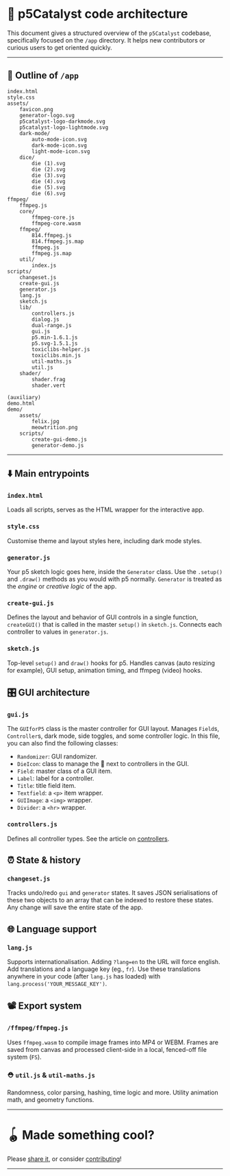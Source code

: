 # 🧱 p5Catalyst code architecture

This document gives a structured overview of the `p5Catalyst` codebase, specifically focused on the `/app` directory. It helps new contributors or curious users to get oriented quickly.

---

## 📃 Outline of `/app`

```
index.html
style.css
assets/
	favicon.png
	generator-logo.svg
	p5catalyst-logo-darkmode.svg
	p5catalyst-logo-lightmode.svg
	dark-mode/
		auto-mode-icon.svg
		dark-mode-icon.svg
		light-mode-icon.svg
	dice/
		die (1).svg
		die (2).svg
		die (3).svg
		die (4).svg
		die (5).svg
		die (6).svg
ffmpeg/
	ffmpeg.js
	core/
		ffmpeg-core.js
		ffmpeg-core.wasm
	ffmpeg/
		814.ffmpeg.js
		814.ffmpeg.js.map
		ffmpeg.js
		ffmpeg.js.map
	util/
		index.js
scripts/
	changeset.js
	create-gui.js
	generator.js
	lang.js
	sketch.js
	lib/
		controllers.js
		dialog.js
		dual-range.js
		gui.js
		p5.min-1.6.1.js
		p5.svg-1.5.1.js
		toxiclibs-helper.js
		toxiclibs.min.js
		util-maths.js
		util.js
	shader/
		shader.frag
		shader.vert

(auxiliary)
demo.html
demo/
	assets/
		felix.jpg
		meowtrition.png
	scripts/
		create-gui-demo.js
		generator-demo.js
```

---

## ⬇️ Main entrypoints

### `index.html`

Loads all scripts, serves as the HTML wrapper for the interactive app.

### `style.css`

Customise theme and layout styles here, including dark mode styles.

### `generator.js`

Your p5 sketch logic goes here, inside the `Generator` class. Use the `.setup()` and `.draw()` methods as you would with p5 normally. `Generator` is treated as the _engine_ or _creative logic_ of the app.

### `create-gui.js`

Defines the layout and behavior of GUI controls in a single function, `createGUI()` that is called in the master `setup()` in `sketch.js`. Connects each controller to values in `generator.js`.

### `sketch.js`

Top-level `setup()` and `draw()` hooks for p5. Handles canvas (auto resizing for example), GUI setup, animation timing, and ffmpeg (video) hooks.

## 🎛️ GUI architecture

### `gui.js`

The `GUIforP5` class is the master controller for GUI layout. Manages `Field`s, `Controller`s, dark mode, side toggles, and some controller logic.
In this file, you can also find the following classes:

-   `Randomizer`: GUI randomizer.
-   `DieIcon`: class to manage the 🎲 next to controllers in the GUI.
-   `Field`: master class of a GUI item.
-   `Label`: label for a controller.
-   `Title`: title field item.
-   `Textfield`: a `<p>` item wrapper.
-   `GUIImage`: a `<img>` wrapper.
-   `Divider`: a `<hr>` wrapper.

### `controllers.js`

Defines all controller types. See the article on [controllers](./controllers).

## ⏰ State & history

### `changeset.js`

Tracks undo/redo `gui` and `generator` states. It saves JSON serialisations of these two objects to an array that can be indexed to restore these states. Any change will save the entire state of the app.

## 🌐 Language support

### `lang.js`

Supports internationalisation. Adding `?lang=en` to the URL will force english. Add translations and a language key (eg., `fr`). Use these translations anywhere in your code (after `lang.js` has loaded) with `lang.process('YOUR_MESSAGE_KEY')`.

## 📽 Export system

### `/ffmpeg/ffmpeg.js`

Uses `ffmpeg.wasm` to compile image frames into MP4 or WEBM. Frames are saved from canvas and processed client-side in a local, fenced-off file system (`FS`).

### ⛑️ `util.js` & `util-maths.js`

Randomness, color parsing, hashing, time logic and more. Utility animation math, and geometry functions.

---

# 🪀 Made something cool?

Please [share it](https://github.com/multitude-amsterdam/p5Catalyst/discussions/categories/show-and-tell), or consider [contributing](./contributing)!

---
